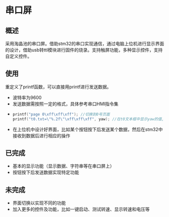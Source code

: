 # 串口屏

## 概述
采用淘晶池的串口屏。借助stm32的串口实现通信，通过电脑上位机进行显示界面的设计，借助usb转ttl模块进行固件的烧录。支持触屏功能，多种显示控件，支持自定义控件。

## 使用
重定义了printf函数，可以直接用printf进行发送数据。
- 波特率为9600
- 发送数据需按照一定的格式，具体参考串口HMI指令集
- ```c
  printf("page 0\xff\xff\xff"); //切换到0号页面
  printf("t0.txt=\"%.2f\"\xff\xff\xff", yaw); //在t0文本框中显示yaw的值,\xff\xff\xff为结束符
  ```
- 在上位机中设计好界面，比如某个按钮按下后发送某个数据，然后在stm32中接收到数据后进行相应的操作

## 已完成
- 基本的显示功能（显示数据、字符串等在串口屏上）
- 按钮按下后发送数据实现特定功能

## 未完成
- 界面切换以实现不同的功能
- 加入更多的控件及功能，比如一键启动、测试转速、显示转速和电压等

